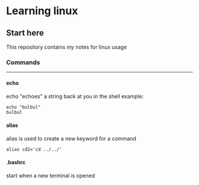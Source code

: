 # Learning linux
## Start here

This repository contains my notes for linux usage

### Commands

------

#### echo
echo "echoes" a string back at you in the shell
example:

```
echo "bulbul"
bulbul
```

#### alias
alias is used to create a new keyword for a command

```
alias cd2='cd ../../'
```

#### .bashrc
start when a new terminal is opened
